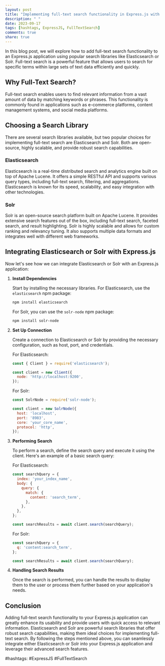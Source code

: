 ```yaml
---
layout: post
title: "Implementing full-text search functionality in Express.js with libraries like Elasticsearch or Solr"
description: " "
date: 2023-09-17
tags: [hashtags, ExpressJS, FullTextSearch]
comments: true
share: true
---
```


In this blog post, we will explore how to add full-text search functionality to an Express.js application using popular search libraries like Elasticsearch or Solr. Full-text search is a powerful feature that allows users to search for specific terms within large sets of text data efficiently and quickly.

## Why Full-Text Search?

Full-text search enables users to find relevant information from a vast amount of data by matching keywords or phrases. This functionality is commonly found in applications such as e-commerce platforms, content management systems, and social media platforms.

## Choosing a Search Library

There are several search libraries available, but two popular choices for implementing full-text search are Elasticsearch and Solr. Both are open-source, highly scalable, and provide robust search capabilities.

### Elasticsearch

Elasticsearch is a real-time distributed search and analytics engine built on top of Apache Lucene. It offers a simple RESTful API and supports various query types, including full-text search, filtering, and aggregations. Elasticsearch is known for its speed, scalability, and easy integration with other technologies.

### Solr

Solr is an open-source search platform built on Apache Lucene. It provides extensive search features out of the box, including full-text search, faceted search, and result highlighting. Solr is highly scalable and allows for custom ranking and relevancy tuning. It also supports multiple data formats and integrates well with different web frameworks.

## Integrating Elasticsearch or Solr with Express.js

Now let's see how we can integrate Elasticsearch or Solr with an Express.js application:

1. **Install Dependencies**

   Start by installing the necessary libraries. For Elasticsearch, use the `elasticsearch` npm package:

   ```bash
   npm install elasticsearch
   ```

   For Solr, you can use the `solr-node` npm package:

   ```bash
   npm install solr-node
   ```

2. **Set Up Connection**

   Create a connection to Elasticsearch or Solr by providing the necessary configuration, such as host, port, and credentials.

   For Elasticsearch:

   ```javascript
   const { Client } = require('elasticsearch');

   const client = new Client({
     node: 'http://localhost:9200',
   });
   ```

   For Solr:

   ```javascript
   const SolrNode = require('solr-node');

   const client = new SolrNode({
     host: 'localhost',
     port: '8983',
     core: 'your_core_name',
     protocol: 'http',
   });
   ```

3. **Performing Search**

   To perform a search, define the search query and execute it using the client. Here's an example of a basic search query:

   For Elasticsearch:

   ```javascript
   const searchQuery = {
     index: 'your_index_name',
     body: {
       query: {
         match: {
           content: 'search_term',
         },
       },
     },
   };

   const searchResults = await client.search(searchQuery);
   ```

   For Solr:

   ```javascript
   const searchQuery = {
     q: 'content:search_term',
   };

   const searchResults = await client.search(searchQuery);
   ```

4. **Handling Search Results**

   Once the search is performed, you can handle the results to display them to the user or process them further based on your application's needs.

## Conclusion

Adding full-text search functionality to your Express.js application can greatly enhance its usability and provide users with quick access to relevant information. Elasticsearch and Solr are powerful search libraries that offer robust search capabilities, making them ideal choices for implementing full-text search. By following the steps mentioned above, you can seamlessly integrate either Elasticsearch or Solr into your Express.js application and leverage their advanced search features.

#hashtags: #ExpressJS #FullTextSearch